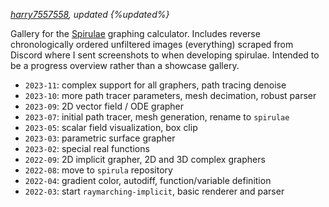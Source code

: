 *[harry7557558](https://github.com/harry7557558), updated {%updated%}*

Gallery for the [Spirulae](https://spirulae.github.io) graphing calculator.
Includes reverse chronologically ordered unfiltered images (everything) scraped from Discord where I sent screenshots to when developing spirulae.
Intended to be a progress overview rather than a showcase gallery.

- `2023-11`: complex support for all graphers, path tracing denoise
- `2023-10`: more path tracer parameters, mesh decimation, robust parser
- `2023-09`: 2D vector field / ODE grapher
- `2023-07`: initial path tracer, mesh generation, rename to `spirulae`
- `2023-05`: scalar field visualization, box clip
- `2023-03`: parametric surface grapher
- `2023-02`: special real functions
- `2022-09`: 2D implicit grapher, 2D and 3D complex graphers
- `2022-08`: move to `spirula` repository
- `2022-04`: gradient color, autodiff, function/variable definition
- `2022-03`: start `raymarching-implicit`, basic renderer and parser